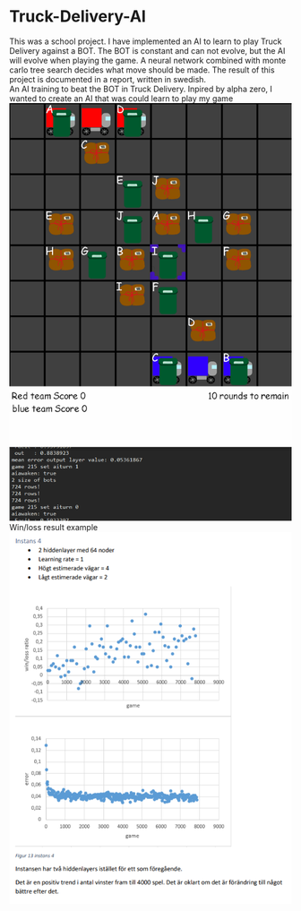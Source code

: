 # Truck-Delivery-AI
This was a school project. I have implemented an AI to learn to play Truck Delivery against a BOT. The BOT is constant and can not evolve, but the AI will evolve when playing the game. A neural network combined with monte carlo tree search decides what move should be made.  The result of this project is documented in a report, written in swedish.   
An AI training to beat the BOT in Truck Delivery. Inpired by alpha zero, I wanted to create an AI that was could learn to play my game  
![](https://github.com/JohanHaggmark/Truck-Delivery-AI/blob/master/TruckDelivery%20AI.gif)  
Win/loss result example  
![](image.png)
